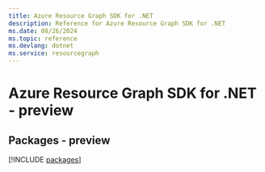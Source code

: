 ```yaml
---
title: Azure Resource Graph SDK for .NET
description: Reference for Azure Resource Graph SDK for .NET
ms.date: 08/26/2024
ms.topic: reference
ms.devlang: dotnet
ms.service: resourcegraph
---
```

# Azure Resource Graph SDK for .NET - preview
## Packages - preview
[!INCLUDE [packages](resource-graph-index.md)]